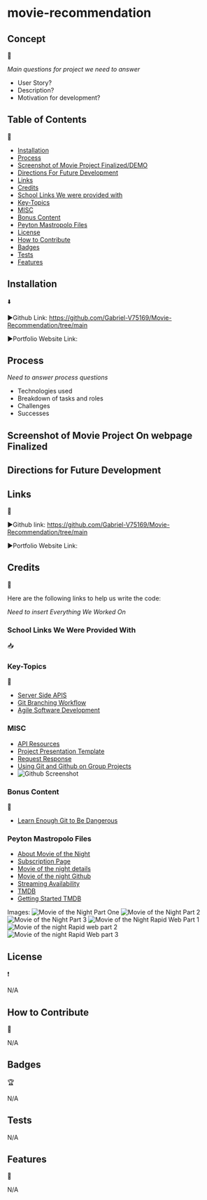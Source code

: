 # movie-recommendation

## Concept

:page_with_curl:

*Main questions for project we need to answer*
- User Story?
- Description?
- Motivation for development?

## Table of Contents

:bookmark_tabs:

- [Installation](#installation)
- [Process](#process)
- [Screenshot of Movie Project Finalized/DEMO](#screenshot-of-movie-project-on-webpage-finalized)
- [Directions For Future Development](#directions-for-future-development)
- [Links](#links)
- [Credits](#credits)
- [School Links We were provided with](#school-links-we-were-provided-with)
- [Key-Topics](#key-topics)
- [MISC](#misc)
- [Bonus Content](#bonus-content)
- [Peyton Mastropolo Files](#peyton-mastropolo-files)
- [License](#license)
- [How to Contribute](#how-to-contribute)
- [Badges](#badges)
- [Tests](#tests)
- [Features](#features)

## Installation

:arrow_down:

:arrow_forward:Github Link: https://github.com/Gabriel-V75169/Movie-Recommendation/tree/main 

:arrow_forward:Portfolio Website Link:

## Process

*Need to answer process questions*
- Technologies used
- Breakdown of tasks and roles
- Challenges
- Successes

## Screenshot of Movie Project On webpage Finalized

## Directions for Future Development

## Links

:open_file_folder:

:arrow_forward:Github link: https://github.com/Gabriel-V75169/Movie-Recommendation/tree/main 

:arrow_forward:Portfolio Website Link:

## Credits

:name_badge:

Here are the following links to help us write the code:

*Need to insert Everything We Worked On*

### School Links We Were Provided With

:inbox_tray:

### Key-Topics

:school_satchel:

- [Server Side APIS](https://en.wikipedia.org/wiki/Web_API)
- [Git Branching Workflow](https://git-scm.com/book/en/v2/Git-Branching-Branching-Workflows)
- [Agile Software Development](https://en.wikipedia.org/wiki/Agile_software_development)

### MISC

- [API Resources](https://coding-boot-camp.github.io/full-stack/apis/api-resources)
- [Project Presentation Template](https://docs.google.com/presentation/d/10QaO9KH8HtUXj__81ve0SZcpO5DbMbqqQr4iPpbwKks/edit#slide=id.p)
- [Request Response](https://coding-boot-camp.github.io/full-stack/)
- [Using Git and Github on Group Projects](https://medium.com/@androidmatheny/using-git-and-github-on-group-projects-d636be2cdd4d)
- ![Github Screenshot](<Web capture_24-7-2023_215526_medium.com.jpeg>)

### Bonus Content

:floppy_disk:

- [Learn Enough Git to Be Dangerous](https://www.learnenough.com/git-tutorial/getting_started)

### Peyton Mastropolo Files

- [About Movie of the Night](https://www.movieofthenight.com/about/api)
- [Subscription Page](https://rapidapi.com/movie-of-the-night-movie-of-the-night-default/api/streaming-availability/pricing)
- [Movie of the night details](https://rapidapi.com/movie-of-the-night-movie-of-the-night-default/api/streaming-availability/details)
- [Movie of the night Github](https://github.com/movieofthenight/streaming-availability-api)
- [Streaming Availability](https://rapidapi.com/movie-of-the-night-movie-of-the-night-default/api/streaming-availability/)
- [TMDB](https://www.themoviedb.org/?language=en-US)
- [Getting Started TMDB](https://developer.themoviedb.org/docs)
  
Images:
![Movie of the Night Part One](https://github.com/Gabriel-V75169/Movie-Recommendation/assets/135174286/cdce6001-0739-4a79-b81c-7dba1c607e76)
![Movie of the Night Part 2](https://github.com/Gabriel-V75169/Movie-Recommendation/assets/135174286/56daa0df-cb4c-4b0c-975a-2af64a800928)
![Movie of the Night Part 3](https://github.com/Gabriel-V75169/Movie-Recommendation/assets/135174286/eb1543ab-ca2a-4a03-ae53-07eba2e0f235)
![Movie of the Night Rapid Web Part 1](https://github.com/Gabriel-V75169/Movie-Recommendation/assets/135174286/0499c94f-9459-4301-a4c5-b913eca18caf)
![Movie of the night Rapid web part 2](https://github.com/Gabriel-V75169/Movie-Recommendation/assets/135174286/b7caf59f-8bf5-4041-a05f-dc64c289f15b)
![Movie of the night Rapid Web part 3](https://github.com/Gabriel-V75169/Movie-Recommendation/assets/135174286/98b69c69-154d-4ea9-bd12-260bc4444b26)







## License

:heavy_exclamation_mark:

N/A

## How to Contribute

:tada:

N/A

## Badges

:trophy:

N/A

## Tests

N/A

## Features

:sparkler:

N/A
